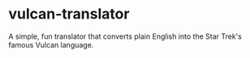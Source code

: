 # vulcan-translator
 A simple, fun translator that converts plain English into the Star Trek's famous Vulcan language.
